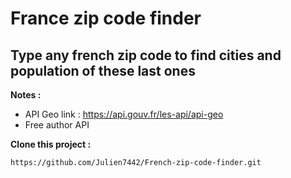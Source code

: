 # France zip code finder

## Type any french zip code to find cities and population of these last ones

**Notes :**

-   API Geo link : https://api.gouv.fr/les-api/api-geo
-   Free author API

**Clone this project :**

```terminal
https://github.com/Julien7442/French-zip-code-finder.git
```
